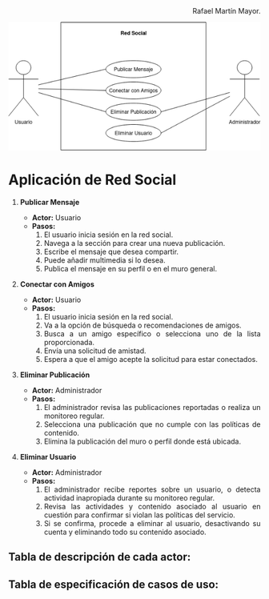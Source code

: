<div align="justify">

<div align="right">
Rafael Martín Mayor.
</div>

![](Aplicación%20de%20Red%20Social.drawio.png)

# Aplicación de Red Social

1. **Publicar Mensaje**
   - **Actor:** Usuario
   - **Pasos:**
     1. El usuario inicia sesión en la red social.
     2. Navega a la sección para crear una nueva publicación.
     3. Escribe el mensaje que desea compartir.
     4. Puede añadir multimedia si lo desea.
     5. Publica el mensaje en su perfil o en el muro general.

2. **Conectar con Amigos**
   - **Actor:** Usuario
   - **Pasos:**
     1. El usuario inicia sesión en la red social.
     2. Va a la opción de búsqueda o recomendaciones de amigos.
     3. Busca a un amigo específico o selecciona uno de la lista proporcionada.
     4. Envía una solicitud de amistad.
     5. Espera a que el amigo acepte la solicitud para estar conectados.

3. **Eliminar Publicación**
   - **Actor:** Administrador
   - **Pasos:**
     1. El administrador revisa las publicaciones reportadas o realiza un monitoreo regular.
     2. Selecciona una publicación que no cumple con las políticas de contenido.
     3. Elimina la publicación del muro o perfil donde está ubicada.

4. **Eliminar Usuario**
   - **Actor:** Administrador
   - **Pasos:**
     1. El administrador recibe reportes sobre un usuario, o detecta actividad inapropiada durante su monitoreo regular.
     2. Revisa las actividades y contenido asociado al usuario en cuestión para confirmar si violan las políticas del servicio.
     3. Si se confirma, procede a eliminar al usuario, desactivando su cuenta y eliminando todo su contenido asociado.


## **Tabla de descripción de cada actor:**

## **Tabla de especificación de casos de uso:**

</div>